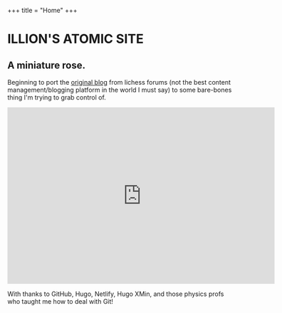 +++
title = "Home"
+++

# ILLION'S ATOMIC SITE

## A miniature rose.

Beginning to port the [original blog](https://lichess.org/forum/team-illions-atomic-blog) from lichess forums (not the best content management/blogging platform in the world I must say) to some bare-bones thing I'm trying to grab control of.

<iframe width = 600 height=397 frameborder=0 src="https://lichess.org/embed/SYLZUKxv#26?theme=auto&amp;bg=light"></iframe>

With thanks to GitHub, Hugo, Netlify, Hugo XMin, and those physics profs who taught me how to deal with Git!